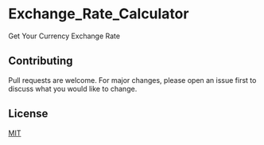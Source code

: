 # Exchange_Rate_Calculator

Get Your Currency Exchange Rate


## Contributing

Pull requests are welcome. For major changes, please open an issue first
to discuss what you would like to change.


## License

[MIT](https://github.com/sahoo-subha/Exchange_Rate_Calculator/blob/main/LICENSE)
